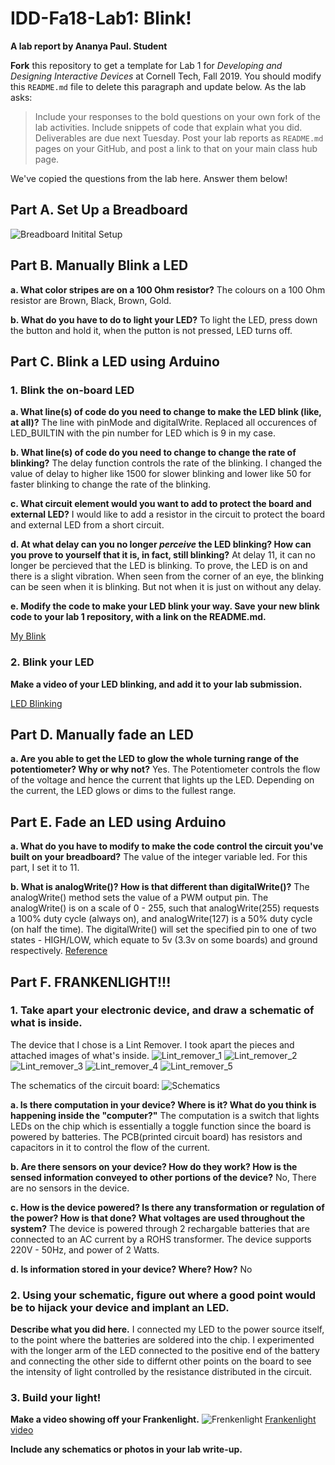 # IDD-Fa18-Lab1: Blink!

**A lab report by Ananya Paul. Student**

**Fork** this repository to get a template for Lab 1 for *Developing and Designing Interactive Devices* at Cornell Tech, Fall 2019. You should modify this `README.md` file to delete this paragraph and update below. As the lab asks:

> Include your responses to the bold questions on your own fork of the lab activities. Include snippets of code that explain what you did. Deliverables are due next Tuesday. Post your lab reports as `README.md` pages on your GitHub, and post a link to that on your main class hub page.

We've copied the questions from the lab here. Answer them below!

## Part A. Set Up a Breadboard

![Breadboard Initital Setup](./bread_board_setup.jpeg)


## Part B. Manually Blink a LED

**a. What color stripes are on a 100 Ohm resistor?**
The colours on a 100 Ohm resistor are Brown, Black, Brown, Gold.

 
**b. What do you have to do to light your LED?**
To light the LED, press down the button and hold it, when the putton is not pressed, LED turns off. 


## Part C. Blink a LED using Arduino

### 1. Blink the on-board LED

**a. What line(s) of code do you need to change to make the LED blink (like, at all)?**
The line with pinMode and digitalWrite. Replaced all occurences of LED_BUILTIN with the pin number for LED which is 9 in my case.

**b. What line(s) of code do you need to change to change the rate of blinking?**
The delay function controls the rate of the blinking. I changed the value of delay to higher like 1500  for slower blinking and lower like 50 for faster blinking to change the rate of the blinking.

**c. What circuit element would you want to add to protect the board and external LED?**
I would like to add a resistor in the circuit to protect the board and external LED from a short circuit.
 
**d. At what delay can you no longer *perceive* the LED blinking? How can you prove to yourself that it is, in fact, still blinking?**
At delay 11, it can no longer be percieved that the LED is blinking. 
To prove, the LED is on and there is a slight vibration. 
When seen from the corner of an eye, the blinking can be seen when it is blinking. But not when it is just on without any delay.

**e. Modify the code to make your LED blink your way. Save your new blink code to your lab 1 repository, with a link on the README.md.**

[My Blink](./my_blink.ino)

### 2. Blink your LED

**Make a video of your LED blinking, and add it to your lab submission.**

[LED Blinking](https://youtu.be/JS9MkcEiPCo)


## Part D. Manually fade an LED

**a. Are you able to get the LED to glow the whole turning range of the potentiometer? Why or why not?**
Yes. The Potentiometer controls the flow of the voltage and hence the current that lights up the LED. Depending on the current, the LED glows or dims to the fullest range.

## Part E. Fade an LED using Arduino

**a. What do you have to modify to make the code control the circuit you've built on your breadboard?**
The value of the integer variable led. For this part, I set it to 11.

**b. What is analogWrite()? How is that different than digitalWrite()?**
The analogWrite() method sets the value of a PWM output pin. The analogWrite() is on a scale of 0 - 255, such that analogWrite(255) requests a 100% duty cycle (always on), and analogWrite(127) is a 50% duty cycle (on half the time).
The digitalWrite() will set the specified pin to one of two states - HIGH/LOW, which equate to 5v (3.3v on some boards) and ground respectively.
[Reference](https://arduino.stackexchange.com/questions/35873/whats-the-difference-between-analogwrite-and-digitalwrite)

## Part F. FRANKENLIGHT!!!

### 1. Take apart your electronic device, and draw a schematic of what is inside. 
The device that I chose is a Lint Remover. I took apart the pieces and attached images of what's inside. 
![Lint_remover_1](./lint_remover_1.jpeg)
![Lint_remover_2](./lint_remover_2.jpeg)
![Lint_remover_3](./lint_remover_3.jpeg)
![Lint_remover_4](./lint_remover_4.jpeg)
![Lint_remover_5](./lint_remover_5.jpeg)

The schematics of the circuit board: 
![Schematics](./circuit.png)

**a. Is there computation in your device? Where is it? What do you think is happening inside the "computer?"**
The computation is a switch that lights LEDs on the chip which is essentially a toggle function since the board is powered by batteries. The PCB(printed circuit board) has resistors and capacitors in it to control the flow of the current.

**b. Are there sensors on your device? How do they work? How is the sensed information conveyed to other portions of the device?**
No, There are no sensors in the device. 

**c. How is the device powered? Is there any transformation or regulation of the power? How is that done? What voltages are used throughout the system?**
The device is powered through 2 rechargable batteries that are connected to an AC current by a ROHS transformer. The device supports 220V - 50Hz, and power of 2 Watts. 

**d. Is information stored in your device? Where? How?**
No

### 2. Using your schematic, figure out where a good point would be to hijack your device and implant an LED.

**Describe what you did here.**
I connected my LED to the power source itself, to the point where the batteries are soldered into the chip. I experimented with the longer arm of the LED connected to the positive end of the battery and connecting the other side to differnt other points on the board to see the intensity of light controlled by the resistance distributed in the circuit.

### 3. Build your light!

**Make a video showing off your Frankenlight.**
![Frenkenlight](./frankenlight.jpeg)
[Frankenlight video](https://youtu.be/8q87IhuOJeY)

**Include any schematics or photos in your lab write-up.**
